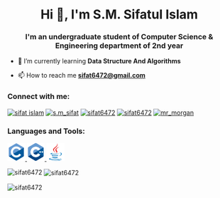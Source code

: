 <h1 align="center">Hi 👋, I'm S.M. Sifatul Islam</h1>
<h3 align="center">I'm an undergraduate student of Computer Science & Engineering department of 2nd year</h3>


- 🌱 I’m currently learning **Data Structure And Algorithms**

- 📫 How to reach me **sifat6472@gmail.com**

<h3 align="left">Connect with me:</h3>
<p align="left">
<a href="https://fb.com/sifat islam" target="blank"><img align="center" src="https://raw.githubusercontent.com/rahuldkjain/github-profile-readme-generator/master/src/images/icons/Social/facebook.svg" alt="sifat islam" height="30" width="40" /></a>
<a href="https://instagram.com/s.m_sifat" target="blank"><img align="center" src="https://raw.githubusercontent.com/rahuldkjain/github-profile-readme-generator/master/src/images/icons/Social/instagram.svg" alt="s.m_sifat" height="30" width="40" /></a>
<a href="https://codeforces.com/profile/sifat6472" target="blank"><img align="center" src="https://raw.githubusercontent.com/rahuldkjain/github-profile-readme-generator/master/src/images/icons/Social/codeforces.svg" alt="sifat6472" height="30" width="40" /></a>
<a href="https://www.leetcode.com/sifat6472" target="blank"><img align="center" src="https://raw.githubusercontent.com/rahuldkjain/github-profile-readme-generator/master/src/images/icons/Social/leet-code.svg" alt="sifat6472" height="30" width="40" /></a>
<a href="https://www.topcoder.com/members/mr_morgan" target="blank"><img align="center" src="https://raw.githubusercontent.com/rahuldkjain/github-profile-readme-generator/master/src/images/icons/Social/topcoder.svg" alt="mr_morgan" height="30" width="40" /></a>
</p>

<h3 align="left">Languages and Tools:</h3>
<p align="left"> <a href="https://www.cprogramming.com/" target="_blank" rel="noreferrer"> <img src="https://raw.githubusercontent.com/devicons/devicon/master/icons/c/c-original.svg" alt="c" width="40" height="40"/> </a> <a href="https://www.w3schools.com/cpp/" target="_blank" rel="noreferrer"> <img src="https://raw.githubusercontent.com/devicons/devicon/master/icons/cplusplus/cplusplus-original.svg" alt="cplusplus" width="40" height="40"/> </a> <a href="https://www.java.com" target="_blank" rel="noreferrer"> <img src="https://raw.githubusercontent.com/devicons/devicon/master/icons/java/java-original.svg" alt="java" width="40" height="40"/> </a> </p>

<p><img align="left" src="https://github-readme-stats.vercel.app/api/top-langs?username=sifat6472&show_icons=true&locale=en&layout=compact" alt="sifat6472" /></p>

<p>&nbsp;<img align="center" src="https://github-readme-stats.vercel.app/api?username=sifat6472&show_icons=true&locale=en" alt="sifat6472" /></p>

<p><img align="center" src="https://github-readme-streak-stats.herokuapp.com/?user=sifat6472&" alt="sifat6472" /></p>
